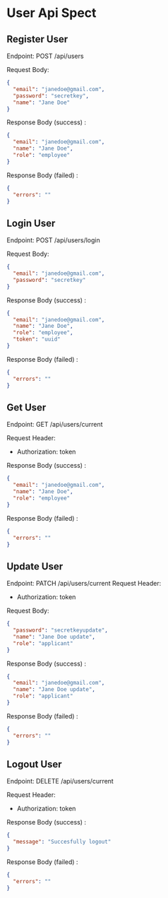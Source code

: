 # User Api Spect

## Register User

Endpoint: POST /api/users

Request Body:

```json
{
  "email": "janedoe@gmail.com",
  "password": "secretkey",
  "name": "Jane Doe"
}
```

Response Body (success) :

```json
{
  "email": "janedoe@gmail.com",
  "name": "Jane Doe",
  "role": "employee"
}
```

Response Body (failed) :

```json
{
  "errors": ""
}
```

## Login User

Endpoint: POST /api/users/login

Request Body:

```json
{
  "email": "janedoe@gmail.com",
  "password": "secretkey"
}
```

Response Body (success) :

```json
{
  "email": "janedoe@gmail.com",
  "name": "Jane Doe",
  "role": "employee",
  "token": "uuid"
}
```

Response Body (failed) :

```json
{
  "errors": ""
}
```

## Get User

Endpoint: GET /api/users/current

Request Header:

- Authorization: token

Response Body (success) :

```json
{
  "email": "janedoe@gmail.com",
  "name": "Jane Doe",
  "role": "employee"
}
```

Response Body (failed) :

```json
{
  "errors": ""
}
```

## Update User

Endpoint: PATCH /api/users/current
Request Header:

- Authorization: token

Request Body:

```json
{
  "password": "secretkeyupdate",
  "name": "Jane Doe update",
  "role": "applicant"
}
```

Response Body (success) :

```json
{
  "email": "janedoe@gmail.com",
  "name": "Jane Doe update",
  "role": "applicant"
}
```

Response Body (failed) :

```json
{
  "errors": ""
}
```

## Logout User

Endpoint: DELETE /api/users/current

Request Header:

- Authorization: token

Response Body (success) :

```json
{
  "message": "Succesfully logout"
}
```

Response Body (failed) :

```json
{
  "errors": ""
}
```
